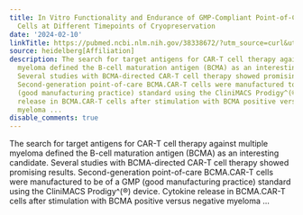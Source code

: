 ```yaml
---
title: In Vitro Functionality and Endurance of GMP-Compliant Point-of-Care BCMA.CAR-T
  Cells at Different Timepoints of Cryopreservation
date: '2024-02-10'
linkTitle: https://pubmed.ncbi.nlm.nih.gov/38338672/?utm_source=curl&utm_medium=rss&utm_campaign=pubmed-2&utm_content=1FakS-2QOkCT8HsMOQP1bCRQ4YzyumYOmxmF0moLsQ3dFB1E9V&fc=20220326224207&ff=20240210170637&v=2.18.0
source: heidelberg[Affiliation]
description: The search for target antigens for CAR-T cell therapy against multiple
  myeloma defined the B-cell maturation antigen (BCMA) as an interesting candidate.
  Several studies with BCMA-directed CAR-T cell therapy showed promising results.
  Second-generation point-of-care BCMA.CAR-T cells were manufactured to be of a GMP
  (good manufacturing practice) standard using the CliniMACS Prodigy^(®) device. Cytokine
  release in BCMA.CAR-T cells after stimulation with BCMA positive versus negative
  myeloma ...
disable_comments: true
---
```

The search for target antigens for CAR-T cell therapy against multiple myeloma defined the B-cell maturation antigen (BCMA) as an interesting candidate. Several studies with BCMA-directed CAR-T cell therapy showed promising results. Second-generation point-of-care BCMA.CAR-T cells were manufactured to be of a GMP (good manufacturing practice) standard using the CliniMACS Prodigy^(®) device. Cytokine release in BCMA.CAR-T cells after stimulation with BCMA positive versus negative myeloma ...